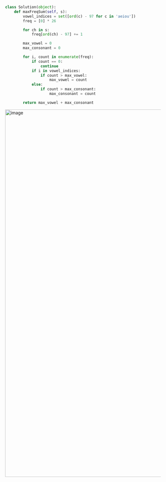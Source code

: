 
```python
class Solution(object):
    def maxFreqSum(self, s):
        vowel_indices = set([ord(c) - 97 for c in 'aeiou'])
        freq = [0] * 26

        for ch in s:
            freq[ord(ch) - 97] += 1

        max_vowel = 0
        max_consonant = 0

        for i, count in enumerate(freq):
            if count == 0:
                continue
            if i in vowel_indices:
                if count > max_vowel:
                    max_vowel = count
            else:
                if count > max_consonant:
                    max_consonant = count

        return max_vowel + max_consonant
```

<img width="1170" height="1188" alt="image" src="https://github.com/user-attachments/assets/e538e5a5-b280-48e5-8fd0-e8bdb4ef7b5c" />
